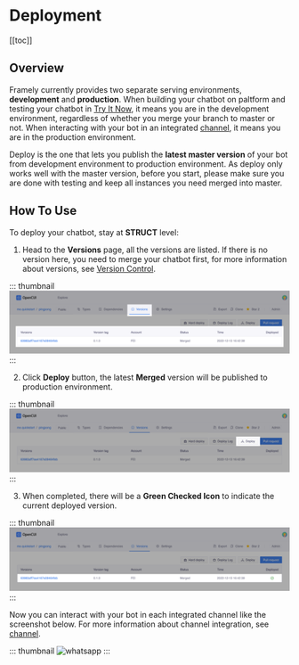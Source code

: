 # Deployment

[[toc]]

## Overview

Framely currently provides two separate serving environments, **development** and **production**. When building your chatbot on paltform and testing your chatbot in [Try It Now](testing.md), it means you are in the development environment, regardless of whether you merge your branch to master or not. When interacting with your bot in an integrated [channel](../channels/overview.md), it means you are in the production environment. 

Deploy is the one that lets you publish the **latest master version** of your bot from development environment to production environment. As deploy only works well with the master version, before you start, please make sure you are done with testing and keep all instances you need merged into master.  

## How To Use

To deploy your chatbot, stay at **STRUCT** level:

1. Head to the **Versions** page, all the versions are listed. If there is no version here, you need to merge your chatbot first, for more information about versions, see [Version Control](versioncontrol.md). 

::: thumbnail
![version page](/images/platform/deployment/version_page.png)
:::

2. Click **Deploy** button, the latest **Merged** version will be published to production environment.

::: thumbnail
![version page](/images/platform/deployment/deploy_button.png)
:::

3. When completed, there will be a **Green Checked Icon** to indicate the current deployed version. 

::: thumbnail
![version page](/images/platform/deployment/deploy_complete.png)
:::

Now you can interact with your bot in each integrated channel like the screenshot below. For more information about channel integration, see [channel](../channels/overview.md). 

::: thumbnail
<img width="400" alt="whatsapp" src="/images/guide/platform/whatsapp.jpg">
:::
